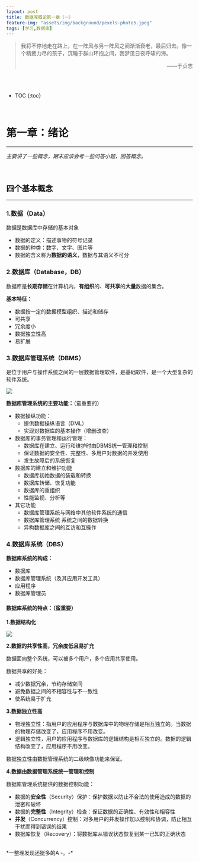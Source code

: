 ```yaml
---
layout: post
title: 数据库概论第一章（一）
feature-img: "assets/img/background/pexels-photo5.jpeg"
tags: [学习,数据库]
---
```


> 我将不停地走在路上，在一阵风与另一阵风之间渐渐衰老，最后归去。像一个精疲力尽的孩子，沉睡于群山环抱之间，我梦见日夜呼啸的海。                            
> <p align="right">——于贞志</p>


<br><br>

* TOC
{:toc}

<br>

# 第一章：绪论
----

*主要讲了一些概念，期末应该会考一些问答小题，回答概念。*

<br>

## 四个基本概念
----

### 1.数据（Data）

数据是数据库中存储的基本对象

* 数据的定义：描述事物的符号记录
* 数据的种类：数字、文字、图片等
* 数据的含义称为**数据的语义**，数据与其语义不可分

### 2.数据库（Database，DB）

数据库是**长期存储**在计算机内，**有组织**的、**可共享**的**大量**数据的集合。

**基本特征：**
* 数据按一定的数据模型组织、描述和储存
* 可共享
* 冗余度小
* 数据独立性高
* 易扩展

### 3.数据库管理系统（DBMS）

是位于用户与操作系统之间的一层数据管理软件，是基础软件，是一个大型复杂的软件系统。

![](https://i.loli.net/2018/09/25/5baa2fb88d375.jpg)

**数据库管理系统的主要功能：**（蛮重要的）

* 数据操纵功能：
    * 提供数据操纵语言（DML）
    * 实现对数据库的基本操作（增删改查）
* 数据库的事务管理和运行管理：
    * 数据库在建立、运行和维护时由DBMS统一管理和控制
    * 保证数据的安全性、完整性、多用户对数据的并发使用
    * 发生故障后的系统恢复
* 数据库的建立和维护功能
    * 数据库初始数据的装载和转换
    * 数据库转储、恢复功能
    * 数据库的重组织
    * 性能监视、分析等
* 其它功能
    * 数据库管理系统与网络中其他软件系统的通信
    * 数据库管理系统 系统之间的数据转换
    * 异构数据库之间的互访和互操作

### 4.数据库系统（DBS）

**数据库系统的构成：**
* 数据库
* 数据库管理系统（及其应用开发工具）
* 应用程序
* 数据库管理员

#### 数据库系统的特点：（蛮重要）

**1.数据结构化**

![](https://i.loli.net/2018/09/25/5baa365d3aaaf.jpg)

**2.数据的共享性高，冗余度低且易扩充**

数据面向整个系统，可以被多个用户，多个应用共享使用。

数据共享的好处：
* 减少数据冗余，节约存储空间
* 避免数据之间的不相容性与不一致性
* 使系统易于扩充

**3.数据独立性高**

* 物理独立性：指用户的应用程序与数据库中的物理存储是相互独立的。当数据的物理存储改变了，应用程序不用改变。
* 逻辑独立性，用户的应用程序与数据库的逻辑结构是相互独立的。数据的逻辑结构改变了，应用程序不用改变。

数据独立性由数据管理系统的二级映像功能来保证。

**4.数据由数据管理系统统一管理和控制**

数据库管理系统提供的数据控制功能：
* 数据的**安全性**（Security）保护：保护数据以防止不合法的使用造成的数据的泄密和破坏
* 数据的**完整性**（Integrity）检查：保证数据的正确性、有效性和相容性
* **并发**（Concurrency）控制：对多用户的并发操作加以控制和协调，防止相互干扰而得到错误的结果
* 数据库恢复（Recovery）：将数据库从错误状态恢复到某一已知的正确状态

<br>
*一整理发现还挺多的A -。-*


